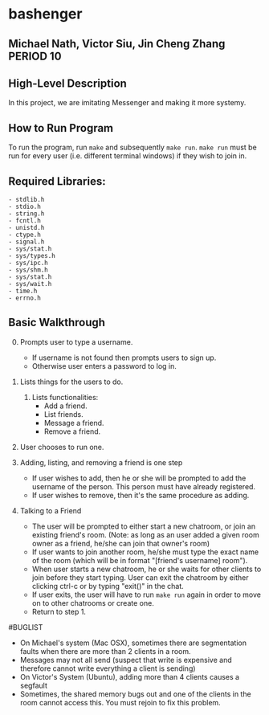 # bashenger
## Michael Nath, Victor Siu, Jin Cheng Zhang PERIOD 10

## High-Level Description
In this project, we are imitating Messenger and making it more systemy.

## How to Run Program
To run the program, run `make` and subsequently `make run`. `make run` must be run for every user (i.e. different terminal windows) if they wish to join in.

## Required Libraries: 
    - stdlib.h
    - stdio.h
    - string.h
    - fcntl.h
    - unistd.h
    - ctype.h
    - signal.h
    - sys/stat.h
    - sys/types.h
    - sys/ipc.h
    - sys/shm.h
    - sys/stat.h
    - sys/wait.h
    - time.h
    - errno.h

## Basic Walkthrough
0.  Prompts user to type a username.
    - If username is not found then prompts users to sign up.
    - Otherwise user enters a password to log in.
    
1. Lists things for the users to do.
    1. Lists functionalities:
        - Add a friend.
        - List friends.
        - Message a friend.
        - Remove a friend.
2. User chooses to run one.
3. Adding, listing, and removing a friend is one step
    - If user wishes to add, then he or she will be prompted to add the username of the person. This person must have already registered.
    - If user wishes to remove, then it's the same procedure as adding. 
4. Talking to a Friend
    - The user will be prompted to either start a new chatroom, or join an existing friend's room. (Note: as long as an user added a given room owner as a friend, he/she can join that owner's room)
    - If user wants to join another room, he/she must type the exact name of the room (which will be in format "[friend's username] room"). 
    - When user starts a new chatroom, he or she waits for other clients to join before they start typing. User can exit the chatroom by either clicking ctrl-c or by typing "exit()" in the chat. 
    - If user exits, the user will have to run `make run` again in order to move on to other chatrooms or create one. 
    - Return to step 1.

#BUGLIST
- On Michael's system (Mac OSX), sometimes there are segmentation faults when there are more than 2 clients in a room.
- Messages may not all send (suspect that write is expensive and therefore cannot write everything a client is sending)
- On Victor's System (Ubuntu), adding more than 4 clients causes a segfault
- Sometimes, the shared memory bugs out and one of the clients in the room cannot access this. You must rejoin to fix this problem.
